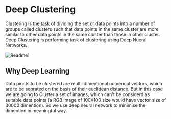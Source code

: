 # Deep Clustering
Clustering is the task of dividing the set or data points into a number of groups called clusters such that data points in the same cluster are more similar to other data points in the same cluster than those in other cluster.
Deep Clustering is performing task of clustering using Deep Nueral Networks.

![Readme1](https://github.com/shivendrapratap2/Computer-Vision/blob/master/Deep%20Clustering/k-means.jpg)


## Why Deep Learning
Data pionts to be clustered are multi-dimentional numerical vectors, which are to be seprated on the basis of their euclidean distance.
But in this case we are going to Cluster a set of images, which can't be considerd as suitable data points (a RGB image of 100X100 size would have vector size of 30000 dimention). 
So we use deep neural network to minimise the dimention in meaningful way.
